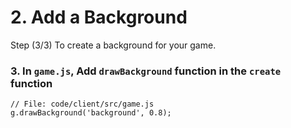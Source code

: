 # 2. Add a Background

Step (3/3) To create a background for your game. 

### 3. In `game.js`, Add `drawBackground` function in the `create ` function

```
// File: code/client/src/game.js
g.drawBackground('background', 0.8);
```
